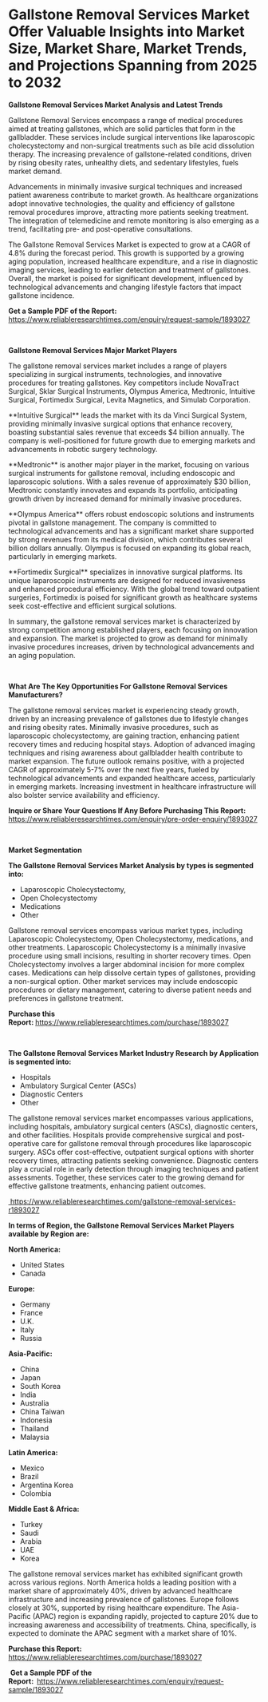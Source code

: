 <p><h1>Gallstone Removal Services Market Offer Valuable Insights into Market Size, Market Share, Market Trends, and Projections Spanning from 2025 to 2032</h1></p><p><strong>Gallstone Removal Services Market Analysis and Latest Trends</strong></p>
<p><p>Gallstone Removal Services encompass a range of medical procedures aimed at treating gallstones, which are solid particles that form in the gallbladder. These services include surgical interventions like laparoscopic cholecystectomy and non-surgical treatments such as bile acid dissolution therapy. The increasing prevalence of gallstone-related conditions, driven by rising obesity rates, unhealthy diets, and sedentary lifestyles, fuels market demand. </p><p>Advancements in minimally invasive surgical techniques and increased patient awareness contribute to market growth. As healthcare organizations adopt innovative technologies, the quality and efficiency of gallstone removal procedures improve, attracting more patients seeking treatment. The integration of telemedicine and remote monitoring is also emerging as a trend, facilitating pre- and post-operative consultations.</p><p>The Gallstone Removal Services Market is expected to grow at a CAGR of 4.8% during the forecast period. This growth is supported by a growing aging population, increased healthcare expenditure, and a rise in diagnostic imaging services, leading to earlier detection and treatment of gallstones. Overall, the market is poised for significant development, influenced by technological advancements and changing lifestyle factors that impact gallstone incidence.</p></p>
<p><strong>Get a Sample PDF of the Report:&nbsp;</strong> <a href="https://www.reliableresearchtimes.com/enquiry/request-sample/1893027?utm_campaign=3298&utm_medium=2&utm_source=Github&utm_content=ia&utm_term=14042025&utm_id=gallstone-removal-services">https://www.reliableresearchtimes.com/enquiry/request-sample/1893027</a></p>
<p>&nbsp;</p>
<p><strong>Gallstone Removal Services Major Market Players</strong></p>
<p><p>The gallstone removal services market includes a range of players specializing in surgical instruments, technologies, and innovative procedures for treating gallstones. Key competitors include NovaTract Surgical, Sklar Surgical Instruments, Olympus America, Medtronic, Intuitive Surgical, Fortimedix Surgical, Levita Magnetics, and Simulab Corporation.</p><p>**Intuitive Surgical** leads the market with its da Vinci Surgical System, providing minimally invasive surgical options that enhance recovery, boasting substantial sales revenue that exceeds $4 billion annually. The company is well-positioned for future growth due to emerging markets and advancements in robotic surgery technology.</p><p>**Medtronic** is another major player in the market, focusing on various surgical instruments for gallstone removal, including endoscopic and laparoscopic solutions. With a sales revenue of approximately $30 billion, Medtronic constantly innovates and expands its portfolio, anticipating growth driven by increased demand for minimally invasive procedures.</p><p>**Olympus America** offers robust endoscopic solutions and instruments pivotal in gallstone management. The company is committed to technological advancements and has a significant market share supported by strong revenues from its medical division, which contributes several billion dollars annually. Olympus is focused on expanding its global reach, particularly in emerging markets.</p><p>**Fortimedix Surgical** specializes in innovative surgical platforms. Its unique laparoscopic instruments are designed for reduced invasiveness and enhanced procedural efficiency. With the global trend toward outpatient surgeries, Fortimedix is poised for significant growth as healthcare systems seek cost-effective and efficient surgical solutions.</p><p>In summary, the gallstone removal services market is characterized by strong competition among established players, each focusing on innovation and expansion. The market is projected to grow as demand for minimally invasive procedures increases, driven by technological advancements and an aging population.</p></p>
<p>&nbsp;</p>
<p><strong>What Are The Key Opportunities For Gallstone Removal Services Manufacturers?</strong></p>
<p><p>The gallstone removal services market is experiencing steady growth, driven by an increasing prevalence of gallstones due to lifestyle changes and rising obesity rates. Minimally invasive procedures, such as laparoscopic cholecystectomy, are gaining traction, enhancing patient recovery times and reducing hospital stays. Adoption of advanced imaging techniques and rising awareness about gallbladder health contribute to market expansion. The future outlook remains positive, with a projected CAGR of approximately 5-7% over the next five years, fueled by technological advancements and expanded healthcare access, particularly in emerging markets. Increasing investment in healthcare infrastructure will also bolster service availability and efficiency.</p></p>
<p><strong>Inquire or Share Your Questions If Any Before Purchasing This Report:</strong> <a href="https://www.reliableresearchtimes.com/enquiry/pre-order-enquiry/1893027?utm_campaign=3298&utm_medium=2&utm_source=Github&utm_content=ia&utm_term=14042025&utm_id=gallstone-removal-services">https://www.reliableresearchtimes.com/enquiry/pre-order-enquiry/1893027</a></p>
<p>&nbsp;</p>
<p><strong>Market Segmentation</strong></p>
<p><strong>The Gallstone Removal Services Market Analysis by types is segmented into:</strong></p>
<p><ul><li>Laparoscopic Cholecystectomy,</li><li>Open Cholecystectomy</li><li>Medications</li><li>Other</li></ul></p>
<p><p>Gallstone removal services encompass various market types, including Laparoscopic Cholecystectomy, Open Cholecystectomy, medications, and other treatments. Laparoscopic Cholecystectomy is a minimally invasive procedure using small incisions, resulting in shorter recovery times. Open Cholecystectomy involves a larger abdominal incision for more complex cases. Medications can help dissolve certain types of gallstones, providing a non-surgical option. Other market services may include endoscopic procedures or dietary management, catering to diverse patient needs and preferences in gallstone treatment.</p></p>
<p><strong>Purchase this Report:&nbsp;</strong><a href="https://www.reliableresearchtimes.com/purchase/1893027?utm_campaign=3298&utm_medium=2&utm_source=Github&utm_content=ia&utm_term=14042025&utm_id=gallstone-removal-services">https://www.reliableresearchtimes.com/purchase/1893027</a></p>
<p>&nbsp;</p>
<p><strong>The Gallstone Removal Services Market Industry Research by Application is segmented into:</strong></p>
<p><ul><li>Hospitals</li><li>Ambulatory Surgical Center (ASCs)</li><li>Diagnostic Centers</li><li>Other</li></ul></p>
<p><p>The gallstone removal services market encompasses various applications, including hospitals, ambulatory surgical centers (ASCs), diagnostic centers, and other facilities. Hospitals provide comprehensive surgical and post-operative care for gallstone removal through procedures like laparoscopic surgery. ASCs offer cost-effective, outpatient surgical options with shorter recovery times, attracting patients seeking convenience. Diagnostic centers play a crucial role in early detection through imaging techniques and patient assessments. Together, these services cater to the growing demand for effective gallstone treatments, enhancing patient outcomes.</p></p>
<p><a href="https://www.reliableresearchtimes.com/gallstone-removal-services-r1893027?utm_campaign=3298&utm_medium=2&utm_source=Github&utm_content=ia&utm_term=14042025&utm_id=gallstone-removal-services">&nbsp;https://www.reliableresearchtimes.com/gallstone-removal-services-r1893027</a></p>
<p><strong>In terms of Region, the Gallstone Removal Services Market Players available by Region are:</strong></p>
<p>
    <p> <strong> North America: </strong>
        <ul>
            <li>United States</li>
            <li>Canada</li>
        </ul>
        </p> 
    <p> <strong> Europe: </strong>
        <ul>
            <li>Germany</li>
            <li>France</li>
            <li>U.K.</li>
            <li>Italy</li>
            <li>Russia</li>
        </ul>
        </p> 
    <p> <strong> Asia-Pacific: </strong>
        <ul>
            <li>China</li>
            <li>Japan</li>
            <li>South Korea</li>
            <li>India</li>
            <li>Australia</li>
            <li>China Taiwan</li>
            <li>Indonesia</li>
            <li>Thailand</li>
            <li>Malaysia</li>
        </ul>
        </p> 
    <p> <strong> Latin America: </strong>
        <ul>
            <li>Mexico</li>
            <li>Brazil</li>
            <li>Argentina Korea</li>
            <li>Colombia</li>
        </ul>
        </p> 
    <p> <strong> Middle East & Africa: </strong>
        <ul>
            <li>Turkey</li>
            <li>Saudi</li>
            <li>Arabia</li>
            <li>UAE</li>
            <li>Korea</li>
        </ul>
    </p>
    </p>
<p><p>The gallstone removal services market has exhibited significant growth across various regions. North America holds a leading position with a market share of approximately 40%, driven by advanced healthcare infrastructure and increasing prevalence of gallstones. Europe follows closely at 30%, supported by rising healthcare expenditure. The Asia-Pacific (APAC) region is expanding rapidly, projected to capture 20% due to increasing awareness and accessibility of treatments. China, specifically, is expected to dominate the APAC segment with a market share of 10%.</p></p>
<p><strong>Purchase this Report: </strong><a href="https://www.reliableresearchtimes.com/purchase/1893027?utm_campaign=3298&utm_medium=2&utm_source=Github&utm_content=ia&utm_term=14042025&utm_id=gallstone-removal-services">https://www.reliableresearchtimes.com/purchase/1893027</a></p>
<p>&nbsp;<strong>Get a Sample PDF of the Report:&nbsp;&nbsp;</strong><a href="https://www.reliableresearchtimes.com/enquiry/request-sample/1893027?utm_campaign=3298&utm_medium=2&utm_source=Github&utm_content=ia&utm_term=14042025&utm_id=gallstone-removal-services">https://www.reliableresearchtimes.com/enquiry/request-sample/1893027</a></p>
<p><strong></strong></p>
<p><p></p><p></p><p></p></p>